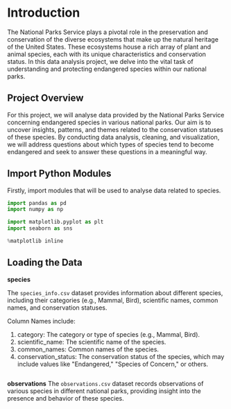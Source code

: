 # Introduction

The National Parks Service plays a pivotal role in the preservation and conservation of the diverse ecosystems that make up the natural heritage of the United States. These ecosystems house a rich array of plant and animal species, each with its unique characteristics and conservation status. In this data analysis project, we delve into the vital task of understanding and protecting endangered species within our national parks.

## Project Overview

For this project, we will analyse data provided by the National Parks Service concerning endangered species in various national parks. Our aim is to uncover insights, patterns, and themes related to the conservation statuses of these species. By conducting data analysis, cleaning, and visualization, we will address questions about which types of species tend to become endangered and seek to answer these questions in a meaningful way.

## Import Python Modules
Firstly, import modules that will be used to analyse data related to species.


```python
import pandas as pd
import numpy as np

import matplotlib.pyplot as plt
import seaborn as sns

%matplotlib inline
```

## Loading the Data

**species**

The `species_info.csv` dataset provides information about different species, including their categories (e.g., Mammal, Bird), scientific names, common names, and conservation statuses. 

Column Names include:
1. category: The category or type of species (e.g., Mammal, Bird).
2. scientific_name: The scientific name of the species.
3. common_names: Common names of the species.
4. conservation_status: The conservation status of the species, which may include values like "Endangered," "Species of Concern," or others.


```python

```

**observations**
The `observations.csv` dataset records observations of various species in different national parks, providing insight into the presence and behavior of these species. 


```python

```
